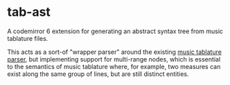 # tab-ast
A codemirror 6 extension for generating an abstract syntax tree from music tablature files.

This acts as a sort-of "wrapper parser" around the existing [music tablature parser](https://github.com/tab-edit/parser-tablature), but implementing support for multi-range nodes, which is essential to the semantics of music tablature where, for example, two measures can exist along the same group of lines, but are still distinct entities.
